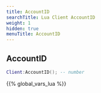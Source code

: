 ```yaml
---
title: AccountID
searchTitle: Lua Client AccountID
weight: 1
hidden: true
menuTitle: AccountID
---
```

## AccountID
```lua
Client:AccountID(); -- number
```

{{% global_vars_lua %}}